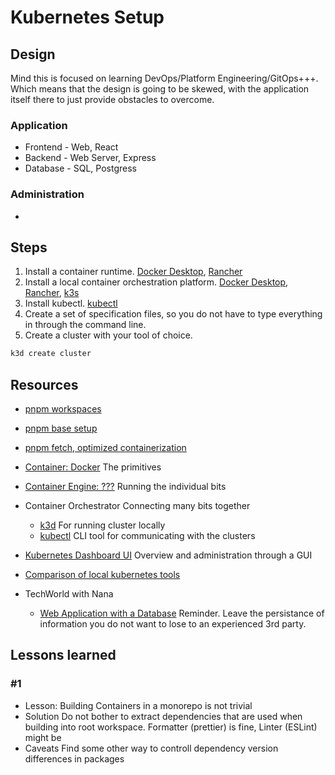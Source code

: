 # Kubernetes Setup

## Design

Mind this is focused on learning DevOps/Platform Engineering/GitOps+++.
Which means that the design is going to be skewed,
with the application itself there to just provide obstacles to overcome.

### Application

- Frontend - Web, React
- Backend - Web Server, Express
- Database - SQL, Postgress

### Administration

- 


## Steps

1. Install a container runtime. [Docker Desktop](), [Rancher]()
2. Install a local container orchestration platform. [Docker Desktop](), [Rancher](), [k3s]()
3. Install kubectl. [kubectl]()
4. Create a set of specification files, so you do not have to type everything in through the command line.
4. Create a cluster with your tool of choice.
```sh
k3d create cluster
```

## Resources

- [pnpm workspaces](https://blog.nrwl.io/setup-a-monorepo-with-pnpm-workspaces-and-speed-it-up-with-nx-bc5d97258a7e)
- [pnpm base setup](https://adamcoster.com/blog/pnpm-config)
- [pnpm fetch, optimized containerization](https://pnpm.io/cli/fetch)

- [Container: Docker]()
  The primitives
- [Container Engine: ???]()
  Running the individual bits
- Container Orchestrator
  Connecting many bits together
  - [k3d]()
    For running cluster locally
  - [kubectl]()
    CLI tool for communicating with the clusters

- [Kubernetes Dashboard UI]()
  Overview and administration through a GUI
- [Comparison of local kubernetes tools](https://www.youtube.com/watch?v=_jTEB5nz7lE)

- TechWorld with Nana
  - [Web Application with a Database](https://www.youtube.com/watch?v=EQNO_kM96Mo)
    Reminder. Leave the persistance of information you do not want to lose to an experienced 3rd party.


## Lessons learned

### #1
- Lesson:
  Building Containers in a monorepo is not trivial
- Solution
  Do not bother to extract dependencies that are used when building into root workspace.
  Formatter (prettier) is fine, Linter (ESLint) might be
- Caveats
  Find some other way to controll dependency version differences in packages